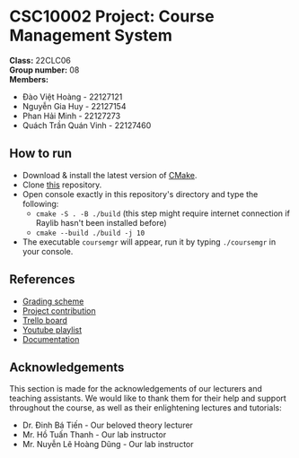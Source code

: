 # CSC10002 Project: Course Management System

**Class:** 22CLC06  
**Group number:** 08  
**Members:**
* Đào Việt Hoàng - 22127121
* Nguyễn Gia Huy - 22127154
* Phan Hải Minh - 22127273
* Quách Trần Quán Vinh - 22127460

## How to run

* Download & install the latest version of [CMake](https://cmake.org/download/).
* Clone [this](https://github.com/hydroshiba/CSC10002-Course-Management) repository.
* Open console exactly in this repository's directory and type the following:
    * `cmake -S . -B ./build` (this step might require internet connection if Raylib hasn't been installed before)
    * `cmake --build ./build -j 10`
* The executable `coursemgr` will appear, run it by typing `./coursemgr` in your console.

## References

* [Grading scheme](https://docs.google.com/spreadsheets/d/1s5OEkUdJzRBqYWLrOw1l1DQr69GF9VySEnOWnnZjz9M/edit#gid=0)
* [Project contribution](https://docs.google.com/spreadsheets/d/18E4Wq1M6wVrhHKGyBCb0RZhd_UIMp2ezDnBMnfwRFbQ/edit#gid=1781385760)
* [Trello board](https://trello.com/b/ZICL795D/csc1000222clc06coursemanagementsystemgroup08)
* [Youtube playlist](https://www.youtube.com/playlist?list=PLBx7FYK-PoLYqqUns53rylqZhp9n_V4dV)
* [Documentation](https://www.notion.so/CSC10002-Group-Project-Documentation-Group08-2523ac883a0341589687b2e18cdad2b4?pvs=4)

## Acknowledgements

This section is made for the acknowledgements of our lecturers and teaching assistants. We would like to thank them for their help and support throughout the course, as well as their enlightening lectures and tutorials:

* Dr. Đinh Bá Tiến - Our beloved theory lecturer
* Mr. Hồ Tuấn Thanh - Our lab instructor
* Mr. Nuyễn Lê Hoàng Dũng - Our lab instructor